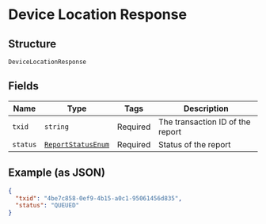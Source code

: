 
# Device Location Response

## Structure

`DeviceLocationResponse`

## Fields

| Name | Type | Tags | Description |
|  --- | --- | --- | --- |
| `txid` | `string` | Required | The transaction ID of the report |
| `status` | [`ReportStatusEnum`](../../doc/models/report-status-enum.md) | Required | Status of the report |

## Example (as JSON)

```json
{
  "txid": "4be7c858-0ef9-4b15-a0c1-95061456d835",
  "status": "QUEUED"
}
```

